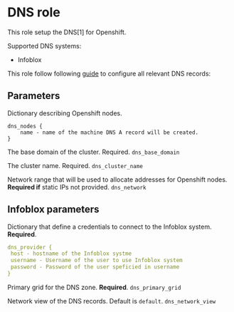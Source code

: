 # DNS role

This role setup the DNS[1] for Openshift.

Supported DNS systems:

 - Infoblox

This role follow following [guide](https://docs.openshift.com/container-platform/4.14/installing/installing_vsphere/installing-vsphere.html#installation-dns-user-infra_installing-vsphere) to configure all relevant DNS records:

## Parameters

Dictionary describing Openshift nodes.
```
dns_nodes {
    name - name of the machine DNS A record will be created.
}
```

The base domain of the cluster. Required.
```dns_base_domain```

The cluster name. Required.
```dns_cluster_name```

Network range that will be used to allocate addresses for Openshift nodes. **Required if** static IPs not provided.
```dns_network```

## Infoblox parameters

Dictionary that define a credentials to connect to the Infoblox system. **Required**.
```yaml
dns_provider {
 host - hostname of the Infoblox systme
 username - Username of the user to use Infoblox system
 password - Password of the user speficied in username
}
```

Primary grid for the DNS zone. **Required**.
```dns_primary_grid```

Network view of the DNS records. Default is `default`.
```dns_network_view```